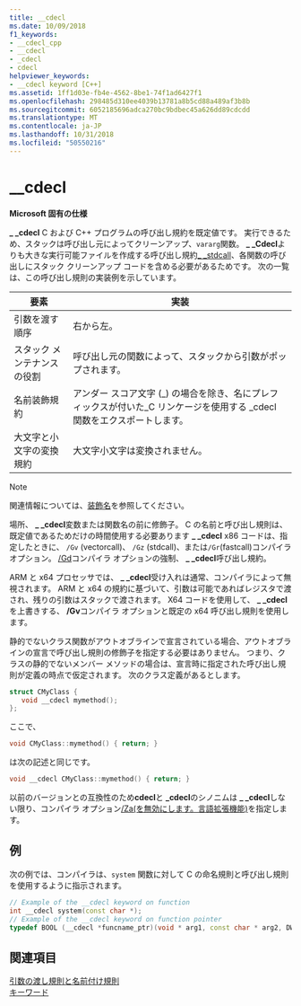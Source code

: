 ```yaml
---
title: __cdecl
ms.date: 10/09/2018
f1_keywords:
- __cdecl_cpp
- __cdecl
- _cdecl
- cdecl
helpviewer_keywords:
- __cdecl keyword [C++]
ms.assetid: 1ff1d03e-fb4e-4562-8be1-74f1ad6427f1
ms.openlocfilehash: 298485d310ee4039b13781a8b5cd88a489af3b8b
ms.sourcegitcommit: 6052185696adca270bc9bdbec45a626dd89cdcdd
ms.translationtype: MT
ms.contentlocale: ja-JP
ms.lasthandoff: 10/31/2018
ms.locfileid: "50550216"
---
```

# <a name="cdecl"></a>__cdecl

**Microsoft 固有の仕様**

**_ _cdecl** C および C++ プログラムの呼び出し規約を既定値です。 実行できるため、スタックは呼び出し元によってクリーンアップ、`vararg`関数。 **_ _Cdecl**よりも大きな実行可能ファイルを作成する呼び出し規約[_ _stdcall](../cpp/stdcall.md)、各関数の呼び出しにスタック クリーンアップ コードを含める必要があるためです。 次の一覧は、この呼び出し規則の実装例を示しています。

|要素|実装|
|-------------|--------------------|
|引数を渡す順序|右から左。|
|スタック メンテナンスの役割|呼び出し元の関数によって、スタックから引数がポップされます。|
|名前装飾規約|アンダー スコア文字 (_) の場合を除き、名にプレフィックスが付いた\_C リンケージを使用する _cdecl 関数をエクスポートします。|
|大文字と小文字の変換規約|大文字小文字は変換されません。|

> [!NOTE]
>  関連情報については、[装飾名](../build/reference/decorated-names.md)を参照してください。

場所、 **_ _cdecl**変数または関数名の前に修飾子。 C の名前と呼び出し規則は、既定値であるためだけの時間使用する必要あります **_ _cdecl** x86 コードは、指定したときに、 `/Gv` (vectorcall)、 `/Gz` (stdcall)、または`/Gr`(fastcall)コンパイラ オプション。 [/Gd](../build/reference/gd-gr-gv-gz-calling-convention.md)コンパイラ オプションの強制、 **_ _cdecl**呼び出し規約。

ARM と x64 プロセッサでは、 **_ _cdecl**受け入れは通常、コンパイラによって無視されます。 ARM と x64 の規約に基づいて、引数は可能であればレジスタで渡され、残りの引数はスタックで渡されます。 X64 コードを使用して、 **_ _cdecl**を上書きする、 **/Gv**コンパイラ オプションと既定の x64 呼び出し規則を使用します。

静的でないクラス関数がアウトオブラインで宣言されている場合、アウトオブラインの宣言で呼び出し規則の修飾子を指定する必要はありません。 つまり、クラスの静的でないメンバー メソッドの場合は、宣言時に指定された呼び出し規則が定義の時点で仮定されます。 次のクラス定義があるとします。

```cpp
struct CMyClass {
   void __cdecl mymethod();
};
```

ここで、

```cpp
void CMyClass::mymethod() { return; }
```

は次の記述と同じです。

```cpp
void __cdecl CMyClass::mymethod() { return; }
```

以前のバージョンとの互換性のため**cdecl**と **_cdecl**のシノニムは **_ _cdecl**しない限り、コンパイラ オプション[/Za\(を無効にします。言語拡張機能)](../build/reference/za-ze-disable-language-extensions.md)を指定します。

## <a name="example"></a>例

次の例では、コンパイラは、`system` 関数に対して C の命名規則と呼び出し規則を使用するように指示されます。

```cpp
// Example of the __cdecl keyword on function
int __cdecl system(const char *);
// Example of the __cdecl keyword on function pointer
typedef BOOL (__cdecl *funcname_ptr)(void * arg1, const char * arg2, DWORD flags, ...);
```

## <a name="see-also"></a>関連項目

[引数の渡し規則と名前付け規則](../cpp/argument-passing-and-naming-conventions.md)<br/>
[キーワード](../cpp/keywords-cpp.md)